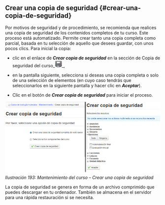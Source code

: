 ## Crear una copia de seguridad {#crear-una-copia-de-seguridad}

Por motivos de seguridad y de procedimiento, se recomienda que realices una copia de seguridad de los contenidos completos de tu curso. Este proceso está automatizado. Permite crear tanto una copia completa como parcial, basada en tu selección de aquello que desees guardar, con unos pocos clics. Para inicial la copia:

*   clic en el enlace de _**Crear copia de seguridad**_ en la sección de Copia de seguridad del curso_![](../assets/graphics330.gif)_,

*   en la pantalla siguiente, selecciona si deseas una copia completa o solo de una selección de elementos (en cuyo caso tendrás que seleccionarlos en la siguiente pantalla y hacer clic en _**Aceptar**_).

*   Clic en el botón de _**Crear copia de seguridad**_ para iniciar el proceso.

![](../assets/graphics333.png)*Ilustración 193: Mantenimiento del curso – Crear una copia de seguridad*

La copia de seguridad se genera en forma de un archivo comprimido que puedes descargar en tu ordenador. También se almacena en el servidor para una rápida restauración si se necesita.